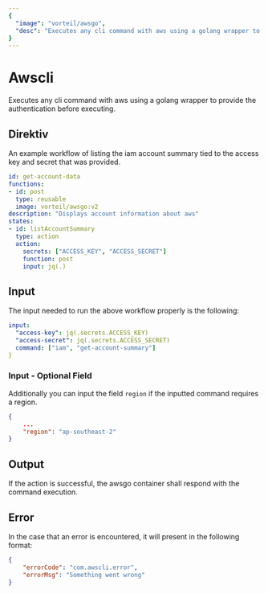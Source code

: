 ```yaml
---
{
  "image": "vorteil/awsgo",
  "desc": "Executes any cli command with aws using a golang wrapper to provide the authentication before executing."
}
---
```


# Awscli

Executes any cli command with aws using a golang wrapper to provide the authentication before executing.

## Direktiv

An example workflow of listing the iam account summary tied to the access key and secret that was provided.

```yaml
id: get-account-data
functions:
- id: post
  type: reusable
  image: vorteil/awsgo:v2
description: "Displays account information about aws"
states:
- id: listAccountSummary
  type: action
  action:
    secrets: ["ACCESS_KEY", "ACCESS_SECRET"]
    function: post
    input: jq(.)
```

## Input

The input needed to run the above workflow properly is the following:

```yaml
input:
  "access-key": jq(.secrets.ACCESS_KEY)
  "access-secret": jq(.secrets.ACCESS_SECRET)
  command: ["iam", "get-account-summary"]
}
```

### Input - Optional Field

Additionally you can input the field `region` if the inputted command requires a region.

```json
{
    ...
    "region": "ap-southeast-2"
}
```

## Output

If the action is successful, the awsgo container shall respond with the command execution.

## Error

In the case that an error is encountered, it will present in the following format:

```json
{
    "errorCode": "com.awscli.error",
    "errorMsg": "Something went wrong"
}
```